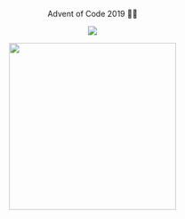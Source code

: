 <div align="center">
  <p>
    Advent of Code 2019 🎄🌟
  </p>

![](https://media.giphy.com/media/11EjiLDatd0syA/giphy.gif)

<img class="gif" src="https://media.giphy.com/media/11EjiLDatd0syA/giphy.gif" style="width: 300px">

</div>

<style
  

